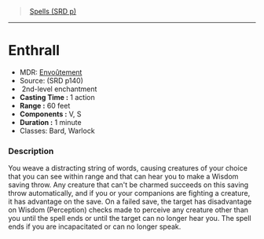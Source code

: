 ﻿---
!SpellItem
Name: Enthrall
AltName: '[Envoûtement](hd_spells_envoutement.md)'
Type: enchantment
Level: 2
CastingTime: 1 action
Range: 60 feet
Components: V, S
Duration: 1 minute
Classes: Bard, Warlock
Family: SpellVO
Source: (SRD p140)
Id: spells_vo.md#enthrall
ParentLink: spells_vo.md#spells-srd-p
ParentName: Spells (SRD p)
NameLevel: 1
Attributes:
  Name: Enthrall
  Markdown: >+
    # <!--Name-->Enthrall<!--/Name-->


    - MDR: <!--AltName-->[Envoûtement](hd_spells_envoutement.md)<!--/AltName-->

    - Source: <!--Source-->(SRD p140)<!--/Source-->

    -  <!--Level-->2<!--/Level-->nd-level <!--Type-->enchantment<!--/Type-->

    - **Casting Time :** <!--CastingTime-->1 action<!--/CastingTime-->

    - **Range :** <!--Range-->60 feet<!--/Range-->

    - **Components :** <!--Components-->V, S<!--/Components-->

    - **Duration :** <!--Duration-->1 minute<!--/Duration-->

    - Classes: <!--Classes-->Bard, Warlock<!--/Classes-->


    ### Description


    You weave a distracting string of words, causing creatures of your choice that you can see within range and that can hear you to make a Wisdom saving throw. Any creature that can't be charmed succeeds on this saving throw automatically, and if you or your companions are fighting a creature, it has advantage on the save. On a failed save, the target has disadvantage on Wisdom (Perception) checks made to perceive any creature other than you until the spell ends or until the target can no longer hear you. The spell ends if you are incapacitated or can no longer speak.

  AltName: '[Envoûtement](hd_spells_envoutement.md)'
  Source: (SRD p140)
  Level: 2
  Type: enchantment
  CastingTime: 1 action
  Range: 60 feet
  Components: V, S
  Duration: 1 minute
  Classes: Bard, Warlock
AttributesDictionary: >+
  Name: Enthrall

  Markdown: >+

    # <!--Name-->Enthrall<!--/Name-->





    - MDR: <!--AltName-->[Envoûtement](hd_spells_envoutement.md)<!--/AltName-->



    - Source: <!--Source-->(SRD p140)<!--/Source-->



    -  <!--Level-->2<!--/Level-->nd-level <!--Type-->enchantment<!--/Type-->



    - **Casting Time :** <!--CastingTime-->1 action<!--/CastingTime-->



    - **Range :** <!--Range-->60 feet<!--/Range-->



    - **Components :** <!--Components-->V, S<!--/Components-->



    - **Duration :** <!--Duration-->1 minute<!--/Duration-->



    - Classes: <!--Classes-->Bard, Warlock<!--/Classes-->





    ### Description





    You weave a distracting string of words, causing creatures of your choice that you can see within range and that can hear you to make a Wisdom saving throw. Any creature that can't be charmed succeeds on this saving throw automatically, and if you or your companions are fighting a creature, it has advantage on the save. On a failed save, the target has disadvantage on Wisdom (Perception) checks made to perceive any creature other than you until the spell ends or until the target can no longer hear you. The spell ends if you are incapacitated or can no longer speak.



  AltName: '[Envoûtement](hd_spells_envoutement.md)'

  Source: (SRD p140)

  Level: 2

  Type: enchantment

  CastingTime: 1 action

  Range: 60 feet

  Components: V, S

  Duration: 1 minute

  Classes: Bard, Warlock

---
> [Spells (SRD p)](srd_spells.md)

---

# Enthrall

- MDR: [Envoûtement](hd_spells_envoutement.md)
- Source: (SRD p140)
-  2nd-level enchantment
- **Casting Time :** 1 action
- **Range :** 60 feet
- **Components :** V, S
- **Duration :** 1 minute
- Classes: Bard, Warlock

### Description

You weave a distracting string of words, causing creatures of your choice that you can see within range and that can hear you to make a Wisdom saving throw. Any creature that can't be charmed succeeds on this saving throw automatically, and if you or your companions are fighting a creature, it has advantage on the save. On a failed save, the target has disadvantage on Wisdom (Perception) checks made to perceive any creature other than you until the spell ends or until the target can no longer hear you. The spell ends if you are incapacitated or can no longer speak.

